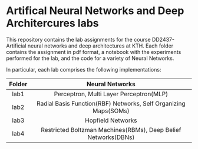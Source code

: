 # Artifical Neural Networks and Deep Architercures labs

This repository contains the lab assignments for the course DD2437-Artificial neural networks and deep architectures at KTH. Each folder contains the assignment in pdf format, a notebook with the experiments performed for the lab, and the code for a variety of Neural Networks.

In particular, each lab comprises the following implementations:

| **Folder** |                       **Neural Networks**                       |
|:----------:|:---------------------------------------------------------------:|
|    lab1    |             Perceptron, Multi Layer Perceptron(MLP)             |
|    lab2    | Radial Basis Function(RBF) Networks, Self Organizing Maps(SOMs) |
|    lab3    |                        Hopfield Networks                        |
|    lab4    |  Restricted Boltzman Machines(RBMs), Deep Belief Networks(DBNs) |
